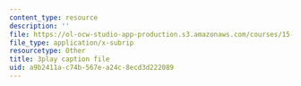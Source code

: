 ```yaml
---
content_type: resource
description: ''
file: https://ol-ocw-studio-app-production.s3.amazonaws.com/courses/15-s08-fintech-shaping-the-financial-world-spring-2020/a9b2411ac74b567ea24c8ecd3d222089_4FGNLl9Btfw.vtt
file_type: application/x-subrip
resourcetype: Other
title: 3play caption file
uid: a9b2411a-c74b-567e-a24c-8ecd3d222089
---
```

